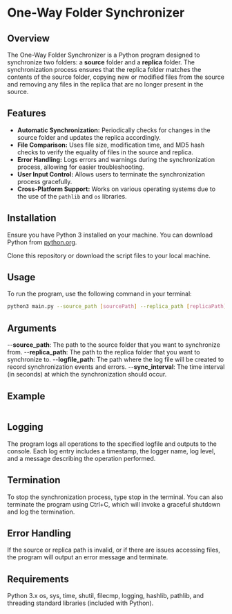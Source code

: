# One-Way Folder Synchronizer

## Overview
The One-Way Folder Synchronizer is a Python program designed to synchronize two folders: a **source** folder and a **replica** folder. The synchronization process ensures that the replica folder matches the contents of the source folder, copying new or modified files from the source and removing any files in the replica that are no longer present in the source.

## Features
- **Automatic Synchronization:** Periodically checks for changes in the source folder and updates the replica accordingly.
- **File Comparison:** Uses file size, modification time, and MD5 hash checks to verify the equality of files in the source and replica.
- **Error Handling:** Logs errors and warnings during the synchronization process, allowing for easier troubleshooting.
- **User Input Control:** Allows users to terminate the synchronization process gracefully.
- **Cross-Platform Support:** Works on various operating systems due to the use of the `pathlib` and `os` libraries.

## Installation
Ensure you have Python 3 installed on your machine. You can download Python from [python.org](https://www.python.org/downloads/).

Clone this repository or download the script files to your local machine.

## Usage
To run the program, use the following command in your terminal:

```bash
python3 main.py --source_path [sourcePath] --replica_path [replicaPath] --logfile_path [log] --sync_interval [interval in seconds]
```
## Arguments
--**source_path**: The path to the source folder that you want to synchronize from.
--**replica_path**: The path to the replica folder that you want to synchronize to.
--**logfile_path**: The path where the log file will be created to record synchronization events and errors.
--**sync_interval**: The time interval (in seconds) at which the synchronization should occur.

## Example
```python3 main.py --source_path /path/to/source --replica_path /path/to/replica --logfile_path /path/to/logfile.log --sync_interval 10
```
## Logging
The program logs all operations to the specified logfile and outputs to the console. Each log entry includes a timestamp, the logger name, log level, and a message describing the operation performed.

## Termination
To stop the synchronization process, type stop in the terminal. You can also terminate the program using Ctrl+C, which will invoke a graceful shutdown and log the termination.

## Error Handling
If the source or replica path is invalid, or if there are issues accessing files, the program will output an error message and terminate.

## Requirements
Python 3.x
os, sys, time, shutil, filecmp, logging, hashlib, pathlib, and threading standard libraries (included with Python).
